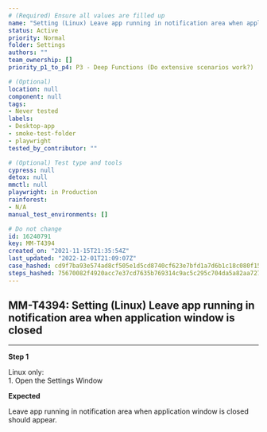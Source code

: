 ```yaml
---
# (Required) Ensure all values are filled up
name: "Setting (Linux) Leave app running in notification area when application window is closed"
status: Active
priority: Normal
folder: Settings
authors: ""
team_ownership: []
priority_p1_to_p4: P3 - Deep Functions (Do extensive scenarios work?)

# (Optional)
location: null
component: null
tags:
- Never tested
labels: 
- Desktop-app
- smoke-test-folder
- playwright
tested_by_contributor: ""

# (Optional) Test type and tools
cypress: null
detox: null
mmctl: null
playwright: in Production
rainforest: 
- N/A
manual_test_environments: []

# Do not change
id: 16240791
key: MM-T4394
created_on: "2021-11-15T21:35:54Z"
last_updated: "2022-12-01T21:09:07Z"
case_hashed: cd9f7ba93e574ad8cf505e1d5cd8740cf623e7bfd1a7d6b1c18c080f15910f9a708a047bc2d276c655ca60797d764b84
steps_hashed: 75670082f4920acc7e37cd7635b769314c9ac5c295c704da5a82aa72714ec1ba65d00993a52151b03d0e5c8338fbd394
---
```


<!-- (Auto-generated) Based on frontmatter's "key" and "name" -->

## MM-T4394: Setting (Linux) Leave app running in notification area when application window is closed

---

**Step 1**

Linux only:\
1\. Open the Settings Window

**Expected**

Leave app running in notification area when application window is closed should appear.
